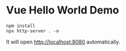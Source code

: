 Vue Hello World Demo
====================

```
npm install
npx http-server . -o
```

It will open <http://localhost:8080> automatically.